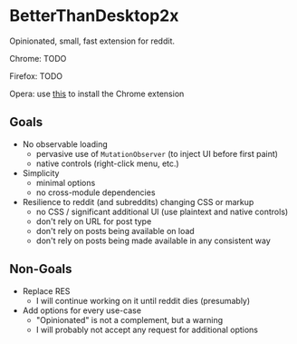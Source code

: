 # BetterThanDesktop2x

Opinionated, small, fast extension for reddit.

Chrome: TODO

Firefox: TODO

Opera: use [this](https://addons.opera.com/en/extensions/details/download-chrome-extension-9/) to install the Chrome extension

## Goals

- No observable loading
  - pervasive use of `MutationObserver` (to inject UI before first paint)
  - native controls (right-click menu, etc.)
- Simplicity
  - minimal options
  - no cross-module dependencies
- Resilience to reddit (and subreddits) changing CSS or markup
  - no CSS / significant additional UI (use plaintext and native controls)
  - don't rely on URL for post type
  - don't rely on posts being available on load
  - don't rely on posts being made available in any consistent way

## Non-Goals

- Replace RES
  - I will continue working on it until reddit dies (presumably)
- Add options for every use-case
  - "Opinionated" is not a complement, but a warning
  - I will probably not accept any request for additional options
